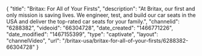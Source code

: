 {
    "title": "Britax: For All of Your Firsts",
    "description": "At Britax, our first and only mission is saving lives. We engineer, test, and build our car seats in the USA and deliver the top-rated car seats for your family.",
    "channelid": "6288382",
    "videoid": "66304728",
    "date_created": "1466771226",
    "date_modified": "1467155399",
    "type": "captivate",
    "layout": "channelVideo",
    "url": "\/britax-usa\/britax-for-all-of-your-firsts\/6288382-66304728"
}
